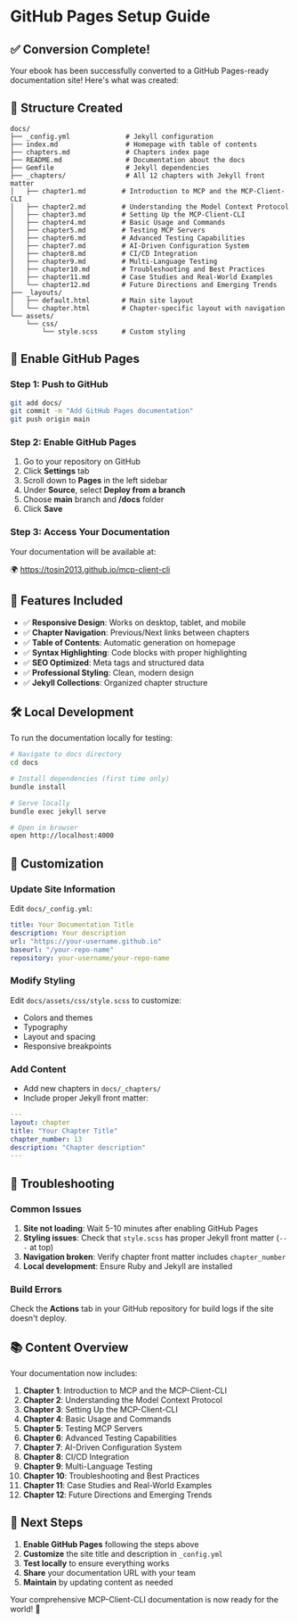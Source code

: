 # GitHub Pages Setup Guide

## ✅ Conversion Complete!

Your ebook has been successfully converted to a GitHub Pages-ready documentation site! Here's what was created:

## 📁 Structure Created

```
docs/
├── _config.yml              # Jekyll configuration
├── index.md                 # Homepage with table of contents
├── chapters.md              # Chapters index page
├── README.md                # Documentation about the docs
├── Gemfile                  # Jekyll dependencies
├── _chapters/               # All 12 chapters with Jekyll front matter
│   ├── chapter1.md         # Introduction to MCP and the MCP-Client-CLI
│   ├── chapter2.md         # Understanding the Model Context Protocol
│   ├── chapter3.md         # Setting Up the MCP-Client-CLI
│   ├── chapter4.md         # Basic Usage and Commands
│   ├── chapter5.md         # Testing MCP Servers
│   ├── chapter6.md         # Advanced Testing Capabilities
│   ├── chapter7.md         # AI-Driven Configuration System
│   ├── chapter8.md         # CI/CD Integration
│   ├── chapter9.md         # Multi-Language Testing
│   ├── chapter10.md        # Troubleshooting and Best Practices
│   ├── chapter11.md        # Case Studies and Real-World Examples
│   └── chapter12.md        # Future Directions and Emerging Trends
├── _layouts/
│   ├── default.html        # Main site layout
│   └── chapter.html        # Chapter-specific layout with navigation
└── assets/
    └── css/
        └── style.scss      # Custom styling
```

## 🚀 Enable GitHub Pages

### Step 1: Push to GitHub
```bash
git add docs/
git commit -m "Add GitHub Pages documentation"
git push origin main
```

### Step 2: Enable GitHub Pages
1. Go to your repository on GitHub
2. Click **Settings** tab
3. Scroll down to **Pages** in the left sidebar
4. Under **Source**, select **Deploy from a branch**
5. Choose **main** branch and **/docs** folder
6. Click **Save**

### Step 3: Access Your Documentation
Your documentation will be available at:

🌍 https://tosin2013.github.io/mcp-client-cli

## 🎨 Features Included

- ✅ **Responsive Design**: Works on desktop, tablet, and mobile
- ✅ **Chapter Navigation**: Previous/Next links between chapters
- ✅ **Table of Contents**: Automatic generation on homepage
- ✅ **Syntax Highlighting**: Code blocks with proper highlighting
- ✅ **SEO Optimized**: Meta tags and structured data
- ✅ **Professional Styling**: Clean, modern design
- ✅ **Jekyll Collections**: Organized chapter structure

## 🛠️ Local Development

To run the documentation locally for testing:

```bash
# Navigate to docs directory
cd docs

# Install dependencies (first time only)
bundle install

# Serve locally
bundle exec jekyll serve

# Open in browser
open http://localhost:4000
```

## 📝 Customization

### Update Site Information
Edit `docs/_config.yml`:
```yaml
title: Your Documentation Title
description: Your description
url: "https://your-username.github.io"
baseurl: "/your-repo-name"
repository: your-username/your-repo-name
```

### Modify Styling
Edit `docs/assets/css/style.scss` to customize:
- Colors and themes
- Typography
- Layout and spacing
- Responsive breakpoints

### Add Content
- Add new chapters in `docs/_chapters/`
- Include proper Jekyll front matter:
```yaml
---
layout: chapter
title: "Your Chapter Title"
chapter_number: 13
description: "Chapter description"
---
```

## 🔧 Troubleshooting

### Common Issues

1. **Site not loading**: Wait 5-10 minutes after enabling GitHub Pages
2. **Styling issues**: Check that `style.scss` has proper Jekyll front matter (`---` at top)
3. **Navigation broken**: Verify chapter front matter includes `chapter_number`
4. **Local development**: Ensure Ruby and Jekyll are installed

### Build Errors
Check the **Actions** tab in your GitHub repository for build logs if the site doesn't deploy.

## 📚 Content Overview

Your documentation now includes:

1. **Chapter 1**: Introduction to MCP and the MCP-Client-CLI
2. **Chapter 2**: Understanding the Model Context Protocol  
3. **Chapter 3**: Setting Up the MCP-Client-CLI
4. **Chapter 4**: Basic Usage and Commands
5. **Chapter 5**: Testing MCP Servers
6. **Chapter 6**: Advanced Testing Capabilities
7. **Chapter 7**: AI-Driven Configuration System
8. **Chapter 8**: CI/CD Integration
9. **Chapter 9**: Multi-Language Testing
10. **Chapter 10**: Troubleshooting and Best Practices
11. **Chapter 11**: Case Studies and Real-World Examples
12. **Chapter 12**: Future Directions and Emerging Trends

## 🎯 Next Steps

1. **Enable GitHub Pages** following the steps above
2. **Customize** the site title and description in `_config.yml`
3. **Test locally** to ensure everything works
4. **Share** your documentation URL with your team
5. **Maintain** by updating content as needed

Your comprehensive MCP-Client-CLI documentation is now ready for the world! 🌟 
